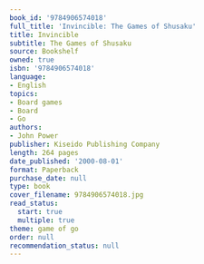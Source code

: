 ```yaml
---
book_id: '9784906574018'
full_title: 'Invincible: The Games of Shusaku'
title: Invincible
subtitle: The Games of Shusaku
source: Bookshelf
owned: true
isbn: '9784906574018'
language:
- English
topics:
- Board games
- Board
- Go
authors:
- John Power
publisher: Kiseido Publishing Company
length: 264 pages
date_published: '2000-08-01'
format: Paperback
purchase_date: null
type: book
cover_filename: 9784906574018.jpg
read_status:
  start: true
  multiple: true
theme: game of go
order: null
recommendation_status: null
---
```



